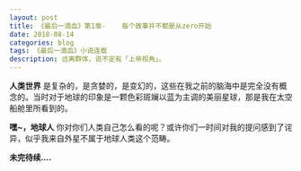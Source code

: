 ```yaml
---
layout: post
title: 《最后一滴血》第1章-    每个故事并不都是从zero开始
date: 2018-08-14
categories: blog
tags: 《最后一滴血》小说连载
description: 远离群体，说不定有「上帝视角」。
---
```

**人类世界**
是复杂的，是贪婪的，是变幻的，这些在我之前的脑海中是完全没有概念的。当时对于地球的印象是一颗色彩斑斓以蓝为主调的美丽星球，那是我在太空船舱里所看到的。

**嘿~，地球人**
你对你们人类自己怎么看的呢？或许你们一时间对我的提问感到了诧异，似乎我来自外星不属于地球人类这个范畴。

**未完待续....**
